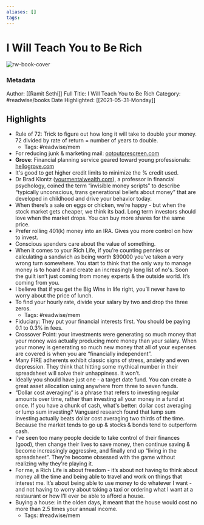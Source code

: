 ```yaml
---
aliases: []
tags:
---
```

# I Will Teach You to Be Rich

![rw-book-cover](https://readwise-assets.s3.amazonaws.com/static/images/article3.5c705a01b476.png)
### Metadata
Author: [[Ramit Sethi]]
Full Title: I Will Teach You to Be Rich
Category: #readwise/books
Date Highlighted: [[2021-05-31-Monday]]

## Highlights
- Rule of 72: Trick to figure out how long it will take to double your money. 72 divided by rate of return = number of years to double.
    - Tags: #readwise/mem 
- For reducing junk & marketing mail: [optoutprescreen.com](http://optoutprescreen.com/)
- **Grove**: Financial planning service geared toward young professionals: [hellogrove.com](http://hellogrove.com/)
- It's good to get higher credit limits to minimize the % credit used.
- Dr Brad Klontz ([yourmentalwealth.com](http://yourmentalwealth.com/)), a professor in financial psychology, coined the term “invisible money scripts” to describe “typically unconscious, trans generational beliefs about money” that are developed in childhood and drive your behavior today.
- When there’s a sale on eggs or chicken, we’re happy - but when the stock market gets cheaper, we think its bad. Long term investors should love when the market drops. You can buy more shares for the same price.
- Prefer rolling 401(k) money into an IRA. Gives you more control on how to invest.
- Conscious spenders care about the value of something.
- When it comes to your Rich Life, if you’re counting pennies or calculating a sandwich as being worth $90000 you’ve taken a very wrong turn somewhere. You start to think that the only way to manage money is to hoard it and create an increasingly long list of no's. Soon the guilt isn’t just coming from money experts & the outside world. It’s coming from you.
- I believe that if you get the Big Wins in life right, you’ll never have to worry about the price of lunch.
- To find your hourly rate, divide your salary by two and drop the three zeros.
    - Tags: #readwise/mem 
- Fiduciary: They put your financial interests first. You should be paying 0.1 to 0.3% in fees.
- Crossover Point: your investments were generating so much money that your money was actually producing more money than your salary. When your money is generating so much new money that all of your expenses are covered is when you are “financially independent”.
- Many FIRE adherents exhibit classic signs of stress, anxiety and even depression. They think that hitting some mythical number in their spreadsheet will solve their unhappiness. It won’t.
- Ideally you should have just one - a target date fund. You can create a great asset allocation using anywhere from three to seven funds.
- “Dollar cost averaging” is a phrase that refers to investing regular amounts over time, rather than investing all your money in a fund at once.
  If you have a chunk of cash, what's better: dollar cost averaging or lump sum investing? Vanguard research found that lump sum investing actually beats dollar cost averaging two thirds of the time. Because the market tends to go up & stocks & bonds tend to outperform cash.
- I’ve seen too many people decide to take control of their finances (good), then change their lives to save money, then continue saving & become increasingly aggressive, and finally end up “living in the spreadsheet”. They’re become obsessed with the game without realizing why they're playing it.
- For me, a Rich Life is about freedom - it’s about not having to think about money all the time and being able to travel and work on things that interest me. It’s about being able to use money to do whatever I want - and not having to worry about taking a taxi or ordering what I want at a restaurant or how I’ll ever be able to afford a house.
- Buying a house: in the olden days, it meant that the house would cost no more than 2.5 times your annual income.
    - Tags: #readwise/mem


